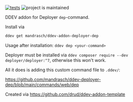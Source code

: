 [![tests](https://github.com/mandrasch/ddev-addon-deployer-dep/actions/workflows/tests.yml/badge.svg)](https://github.com/mandrasch/ddev-addon-deployer-dep/actions/workflows/tests.yml) ![project is maintained](https://img.shields.io/maintenance/yes/2022.svg)

DDEV addon for Deployer `dep`-command.

Install via

```bash
ddev get mandrasch/ddev-addon-deployer-dep
```

Usage after installation: `ddev dep <your-command>`

Deployer must be installed via `ddev composer require --dev deployer/deployer:^7`, otherwise this won't work.

All it does is adding this custom command file to `.ddev/`:

https://github.com/mandrasch/ddev-deployer-dep/blob/main/commands/web/dep

Created via https://github.com/drud/ddev-addon-template

